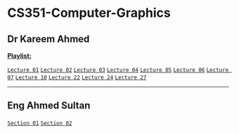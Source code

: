 # CS351-Computer-Graphics
## Dr Kareem Ahmed
[**Playlist:**](https://www.youtube.com/watch?v=DItMw3CAkuU&list=PLp2eAGIFKMEVpQoEqqEo4o-S1enQ59ocw)

[`Lecture 01`](https://github.com/AhmedUKamel/CS351-Computer-Graphics/blob/main/Lecture%2001/) [`Lecture 02`](https://github.com/AhmedUKamel/CS351-Computer-Graphics/blob/main/Lecture%2002/) [`Lecture 03`](https://github.com/AhmedUKamel/CS351-Computer-Graphics/blob/main/Lecture%2003/) [`Lecture 04`](https://github.com/AhmedUKamel/CS351-Computer-Graphics/blob/main/Lecture%2004/) [`Lecture 05`](https://github.com/AhmedUKamel/CS351-Computer-Graphics/blob/main/Lecture%2005/) [`Lecture 06`](https://github.com/AhmedUKamel/CS351-Computer-Graphics/blob/main/Lecture%2006/) [`Lecture 07`](https://github.com/AhmedUKamel/CS351-Computer-Graphics/blob/main/Lecture%2007/) [`Lecture 10`](https://github.com/AhmedUKamel/CS351-Computer-Graphics/blob/main/Lecture%2010/) [`Lecture 22`](https://github.com/AhmedUKamel/CS351-Computer-Graphics/blob/main/Lecture%2022/) [`Lecture 24`](https://github.com/AhmedUKamel/CS351-Computer-Graphics/blob/main/Lecture%2024/) [`Lecture 27`](https://github.com/AhmedUKamel/CS351-Computer-Graphics/blob/main/Lecture%2027/)

___
## Eng Ahmed Sultan
[`Section 01`](https://github.com/AhmedUKamel/CS351-Computer-Graphics/tree/main/Section%2001) [`Section 02`](https://github.com/AhmedUKamel/CS351-Computer-Graphics/tree/main/Section%2002)